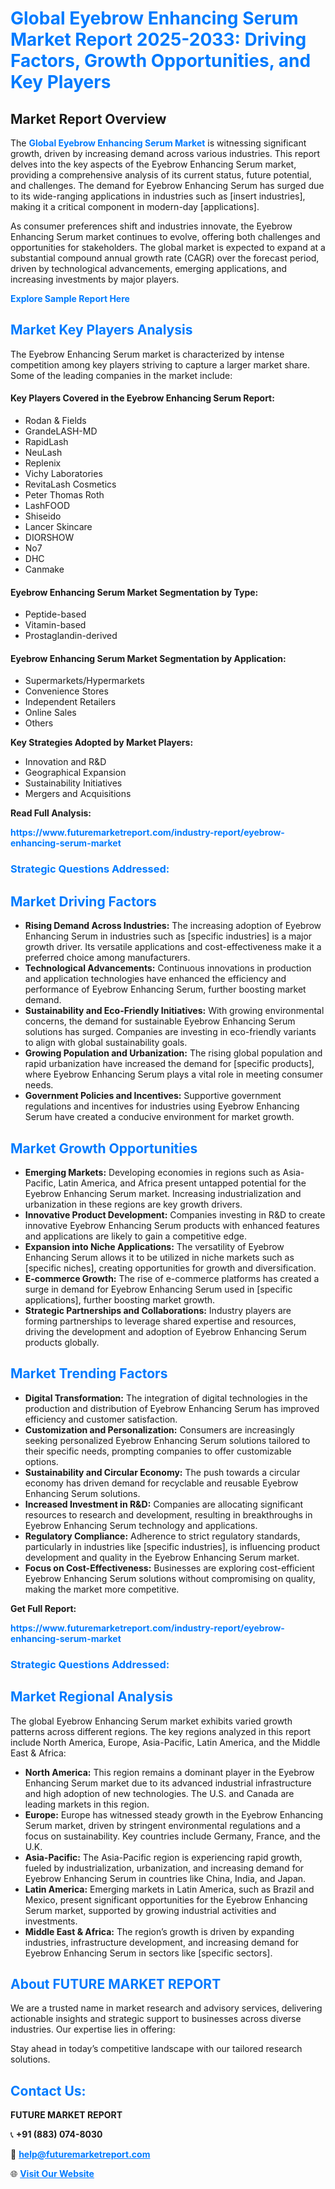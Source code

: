 <h1 style="color: #007BFF;">Global Eyebrow Enhancing Serum Market Report 2025-2033: Driving Factors, Growth Opportunities, and Key Players</h1>

<section id="overview">
<h2>Market Report Overview</h2>
<p>The <a href="https://www.futuremarketreport.com/industry-report/eyebrow-enhancing-serum-market" style="color: #007BFF; text-decoration: none;"><strong>Global Eyebrow Enhancing Serum Market</strong></a> is witnessing significant growth, driven by increasing demand across various industries. This report delves into the key aspects of the Eyebrow Enhancing Serum market, providing a comprehensive analysis of its current status, future potential, and challenges. The demand for Eyebrow Enhancing Serum has surged due to its wide-ranging applications in industries such as [insert industries], making it a critical component in modern-day [applications].</p>
<p>As consumer preferences shift and industries innovate, the Eyebrow Enhancing Serum market continues to evolve, offering both challenges and opportunities for stakeholders. The global market is expected to expand at a substantial compound annual growth rate (CAGR) over the forecast period, driven by technological advancements, emerging applications, and increasing investments by major players.</p>
</section>

<section id="overview">
<p><a href="https://www.futuremarketreport.com/request-sample/reportId=62756" style="color: #007BFF; text-decoration: none;"><strong>Explore Sample Report Here</strong></a></p>
</section>

<section id="key-players">
<h2 style="color: #007BFF;">Market Key Players Analysis</h2>
<p>The Eyebrow Enhancing Serum market is characterized by intense competition among key players striving to capture a larger market share. Some of the leading companies in the market include:</p>
<h4>Key Players Covered in the Eyebrow Enhancing Serum Report:</h4>
<ul><li>Rodan &amp; Fields</li><li>GrandeLASH-MD</li><li>RapidLash</li><li>NeuLash</li><li>Replenix</li><li>Vichy Laboratories</li><li>RevitaLash Cosmetics</li><li>Peter Thomas Roth</li><li>LashFOOD</li><li>Shiseido</li><li>Lancer Skincare</li><li>DIORSHOW</li><li>No7</li><li>DHC</li><li>Canmake</li></ul>
<h4>Eyebrow Enhancing Serum Market Segmentation by Type:</h4>
<ul><li>Peptide-based</li><li>Vitamin-based</li><li>Prostaglandin-derived</li></ul>

<h4>Eyebrow Enhancing Serum Market Segmentation by Application:</h4>
<ul><li>Supermarkets/Hypermarkets</li><li>Convenience Stores</li><li>Independent Retailers</li><li>Online Sales</li><li>Others</li></ul>
<p><strong>Key Strategies Adopted by Market Players:</strong></p>
<ul>
<li>Innovation and R&D</li>
<li>Geographical Expansion</li>
<li>Sustainability Initiatives</li>
<li>Mergers and Acquisitions</li>
</ul>
</section>

<section>
<p><strong>Read Full Analysis: </strong></p><a href="https://www.futuremarketreport.com/industry-report/eyebrow-enhancing-serum-market" style="color: #007BFF; text-decoration: none;"><strong>https://www.futuremarketreport.com/industry-report/eyebrow-enhancing-serum-market</strong></a>
<h3 style="color: #007BFF;">Strategic Questions Addressed:</h3>
</section>

<section id="driving-factors">
<h2 style="color: #007BFF;">Market Driving Factors</h2>
<ul>
<li><strong>Rising Demand Across Industries:</strong> The increasing adoption of Eyebrow Enhancing Serum in industries such as [specific industries] is a major growth driver. Its versatile applications and cost-effectiveness make it a preferred choice among manufacturers.</li>
<li><strong>Technological Advancements:</strong> Continuous innovations in production and application technologies have enhanced the efficiency and performance of Eyebrow Enhancing Serum, further boosting market demand.</li>
<li><strong>Sustainability and Eco-Friendly Initiatives:</strong> With growing environmental concerns, the demand for sustainable Eyebrow Enhancing Serum solutions has surged. Companies are investing in eco-friendly variants to align with global sustainability goals.</li>
<li><strong>Growing Population and Urbanization:</strong> The rising global population and rapid urbanization have increased the demand for [specific products], where Eyebrow Enhancing Serum plays a vital role in meeting consumer needs.</li>
<li><strong>Government Policies and Incentives:</strong> Supportive government regulations and incentives for industries using Eyebrow Enhancing Serum have created a conducive environment for market growth.</li>
</ul>
</section>

<section id="growth-opportunities">
<h2 style="color: #007BFF;">Market Growth Opportunities</h2>
<ul>
<li><strong>Emerging Markets:</strong> Developing economies in regions such as Asia-Pacific, Latin America, and Africa present untapped potential for the Eyebrow Enhancing Serum market. Increasing industrialization and urbanization in these regions are key growth drivers.</li>
<li><strong>Innovative Product Development:</strong> Companies investing in R&D to create innovative Eyebrow Enhancing Serum products with enhanced features and applications are likely to gain a competitive edge.</li>
<li><strong>Expansion into Niche Applications:</strong> The versatility of Eyebrow Enhancing Serum allows it to be utilized in niche markets such as [specific niches], creating opportunities for growth and diversification.</li>
<li><strong>E-commerce Growth:</strong> The rise of e-commerce platforms has created a surge in demand for Eyebrow Enhancing Serum used in [specific applications], further boosting market growth.</li>
<li><strong>Strategic Partnerships and Collaborations:</strong> Industry players are forming partnerships to leverage shared expertise and resources, driving the development and adoption of Eyebrow Enhancing Serum products globally.</li>
</ul>
</section>

<section id="trending-factors">
<h2 style="color: #007BFF;">Market Trending Factors</h2>
<ul>
<li><strong>Digital Transformation:</strong> The integration of digital technologies in the production and distribution of Eyebrow Enhancing Serum has improved efficiency and customer satisfaction.</li>
<li><strong>Customization and Personalization:</strong> Consumers are increasingly seeking personalized Eyebrow Enhancing Serum solutions tailored to their specific needs, prompting companies to offer customizable options.</li>
<li><strong>Sustainability and Circular Economy:</strong> The push towards a circular economy has driven demand for recyclable and reusable Eyebrow Enhancing Serum solutions.</li>
<li><strong>Increased Investment in R&D:</strong> Companies are allocating significant resources to research and development, resulting in breakthroughs in Eyebrow Enhancing Serum technology and applications.</li>
<li><strong>Regulatory Compliance:</strong> Adherence to strict regulatory standards, particularly in industries like [specific industries], is influencing product development and quality in the Eyebrow Enhancing Serum market.</li>
<li><strong>Focus on Cost-Effectiveness:</strong> Businesses are exploring cost-efficient Eyebrow Enhancing Serum solutions without compromising on quality, making the market more competitive.</li>
</ul>
</section>

<section>
<p><strong>Get Full Report: </strong></p><a href="https://www.futuremarketreport.com/industry-report/eyebrow-enhancing-serum-market" style="color: #007BFF; text-decoration: none;"><strong>https://www.futuremarketreport.com/industry-report/eyebrow-enhancing-serum-market</strong></a>
<h3 style="color: #007BFF;">Strategic Questions Addressed:</h3>
</section>


<section id="regional-analysis">
<h2 style="color: #007BFF;">Market Regional Analysis</h2>
<p>The global Eyebrow Enhancing Serum market exhibits varied growth patterns across different regions. The key regions analyzed in this report include North America, Europe, Asia-Pacific, Latin America, and the Middle East & Africa:</p>
<ul>
<li><strong>North America:</strong> This region remains a dominant player in the Eyebrow Enhancing Serum market due to its advanced industrial infrastructure and high adoption of new technologies. The U.S. and Canada are leading markets in this region.</li>
<li><strong>Europe:</strong> Europe has witnessed steady growth in the Eyebrow Enhancing Serum market, driven by stringent environmental regulations and a focus on sustainability. Key countries include Germany, France, and the U.K.</li>
<li><strong>Asia-Pacific:</strong> The Asia-Pacific region is experiencing rapid growth, fueled by industrialization, urbanization, and increasing demand for Eyebrow Enhancing Serum in countries like China, India, and Japan.</li>
<li><strong>Latin America:</strong> Emerging markets in Latin America, such as Brazil and Mexico, present significant opportunities for the Eyebrow Enhancing Serum market, supported by growing industrial activities and investments.</li>
<li><strong>Middle East & Africa:</strong> The region’s growth is driven by expanding industries, infrastructure development, and increasing demand for Eyebrow Enhancing Serum in sectors like [specific sectors].</li>
</ul>
</section>

<footer>
<h2 style="color: #007BFF;">About FUTURE MARKET REPORT</h2>
<p>We are a trusted name in market research and advisory services, delivering actionable insights and strategic support to businesses across diverse industries. Our expertise lies in offering:</p>

<p>Stay ahead in today’s competitive landscape with our tailored research solutions.</p>

<h2 style="color: #007BFF;">Contact Us:</h2>
<p><strong>FUTURE MARKET REPORT</strong></p>
<p>📞 <strong>+91 (883) 074-8030</strong></p>
<p>📧 <strong><a href="mailto:help@futuremarketreport.com" style="color: #007BFF;">help@futuremarketreport.com</a></strong></p>
<p>🌐 <strong><a href="https://www.futuremarketreport.com/" style="color: #007BFF;">Visit Our Website</a></strong></p>
</footer>